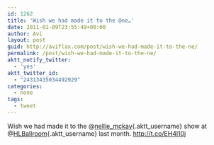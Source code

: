 ```yaml
---
id: 1262
title: 'Wish we had made it to the @ne…'
date: 2011-01-09T23:55:49+00:00
author: Avi
layout: post
guid: http://aviflax.com/post/wish-we-had-made-it-to-the-ne/
permalink: /post/wish-we-had-made-it-to-the-ne/
aktt_notify_twitter:
  - 'yes'
aktt_twitter_id:
  - "24313435034492929"
categories:
  - none
tags:
  - tweet
---
```

Wish we had made it to the @[nellie_mckay](http://twitter.com/nellie_mckay){.aktt_username} show at @[HLBallroom](http://twitter.com/HLBallroom){.aktt_username} last month. <a href="http://t.co/EH4l10j" rel="nofollow">http://t.co/EH4l10j</a>
